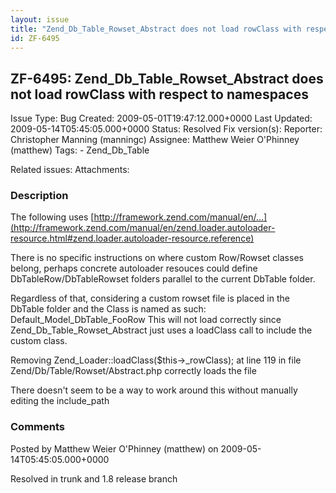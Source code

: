 ```yaml
---
layout: issue
title: "Zend_Db_Table_Rowset_Abstract does not load rowClass with respect to namespaces"
id: ZF-6495
---
```


ZF-6495: Zend\_Db\_Table\_Rowset\_Abstract does not load rowClass with respect to namespaces
--------------------------------------------------------------------------------------------

 Issue Type: Bug Created: 2009-05-01T19:47:12.000+0000 Last Updated: 2009-05-14T05:45:05.000+0000 Status: Resolved Fix version(s): 
 Reporter:  Christopher Manning (manningc)  Assignee:  Matthew Weier O'Phinney (matthew)  Tags: - Zend\_Db\_Table
 
 Related issues: 
 Attachments: 
### Description

The following uses [http://framework.zend.com/manual/en/…](http://framework.zend.com/manual/en/zend.loader.autoloader-resource.html#zend.loader.autoloader-resource.reference)

There is no specific instructions on where custom Row/Rowset classes belong, perhaps concrete autoloader resouces could define DbTableRow/DbTableRowset folders parallel to the current DbTable folder.

Regardless of that, considering a custom rowset file is placed in the DbTable folder and the Class is named as such: Default\_Model\_DbTable\_FooRow This will not load correctly since Zend\_Db\_Table\_Rowset\_Abstract just uses a loadClass call to include the custom class.

Removing Zend\_Loader::loadClass($this->\_rowClass); at line 119 in file Zend/Db/Table/Rowset/Abstract.php correctly loads the file

There doesn't seem to be a way to work around this without manually editing the include\_path

 

 

### Comments

Posted by Matthew Weier O'Phinney (matthew) on 2009-05-14T05:45:05.000+0000

Resolved in trunk and 1.8 release branch

 

 